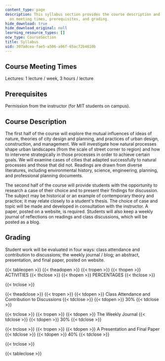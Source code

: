 ```yaml
---
content_type: page
description: This syllabus section provides the course description and information
  on meeting times, prerequisites, and grading.
hide_download: true
hide_download_original: null
learning_resource_types: []
ocw_type: CourseSection
title: Syllabus
uid: 307a8cea-fae5-a506-a96f-65ac72b4610b
---
```


Course Meeting Times
--------------------

Lectures: 1 lecture / week, 3 hours / lecture

Prerequisites
-------------

Permission from the instructor (for MIT students on campus).

Course Description
------------------

The first half of the course will explore the mutual influences of ideas of nature, theories of city design and planning, and practices of urban design, construction, and management. We will investigate how natural processes shape urban landscapes (from the scale of street corner to region) and how to intervene strategically in those processes in order to achieve certain goals. We will examine cases of cities that adapted successfully to natural processes and those that did not. Readings are drawn from diverse literatures, including environmental history, science, engineering, planning, and professional planning documents.

The second half of the course will provide students with the opportunity to research a case of their choice and to present their findings for discussion. The subject may be historical or an example of contemporary theory and practice; it may relate closely to a student's thesis. The choice of case and topic will be made and developed in consultation with the instructor. A paper, posted on a website, is required. Students will also keep a weekly journal of reflections on readings and class discussions, which will be posted as a blog.

Grading
-------

Student work will be evaluated in four ways: class attendance and contribution to discussions; the weekly journal / blog; an abstract, presentation, and final paper, posted on website.

{{< tableopen >}}
{{< theadopen >}}
{{< tropen >}}
{{< thopen >}}
ACTIVITIES
{{< thclose >}}
{{< thopen >}}
PERCENTAGES
{{< thclose >}}

{{< trclose >}}

{{< theadclose >}}
{{< tropen >}}
{{< tdopen >}}
Class Attendance and Contribution to Discussions
{{< tdclose >}}
{{< tdopen >}}
30%
{{< tdclose >}}

{{< trclose >}}
{{< tropen >}}
{{< tdopen >}}
The Weekly Journal
{{< tdclose >}}
{{< tdopen >}}
30%
{{< tdclose >}}

{{< trclose >}}
{{< tropen >}}
{{< tdopen >}}
A Presentation and Final Paper
{{< tdclose >}}
{{< tdopen >}}
40%
{{< tdclose >}}

{{< trclose >}}

{{< tableclose >}}